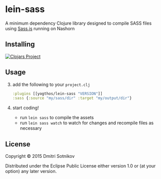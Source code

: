 # lein-sass

A minimum dependency Clojure library designed to compile SASS files using [Sass.js](https://github.com/medialize/sass.js) running on Nashorn

## Installing


[![Clojars Project](https://img.shields.io/clojars/v/yogthos/lein-sass.svg)](https://clojars.org/yogthos/lein-sass)


## Usage

3. add the following to your `project.clj`
    ```clojure
    :plugins [[yogthos/lein-sass "VERSION"]]
    :sass {:source "my/sass/dir" :target "my/output/dir"}
    ```

4. start coding!
    * run `lein sass` to compile the assets
    * run `lein sass watch` to watch for changes and recompile files as necessary 




## License

Copyright © 2015 Dmitri Sotnikov

Distributed under the Eclipse Public License either version 1.0 or (at
your option) any later version.

